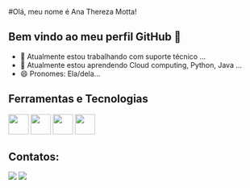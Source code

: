 #Olá, meu nome é Ana Thereza Motta! 
## Bem vindo ao meu perfil GitHub 👋


- 🔭 Atualmente estou trabalhando com suporte técnico ...
- 🌱 Atualmente estou aprendendo Cloud computing, Python, Java ...
- 😄 Pronomes: Ela/dela...


## Ferramentas e Tecnologias

<img loading="lazy" src="https://cdn.jsdelivr.net/gh/devicons/devicon/icons/git/git-original.svg" width="40" height="40"/>
<img  loading="lazy" src="https://cdn.jsdelivr.net/gh/devicons/devicon@latest/icons/mysql/mysql-original.svg" width="40" height="40"/>
<img  loading="lazy" src="https://cdn.jsdelivr.net/gh/devicons/devicon@latest/icons/php/php-original.svg" width="40" height="40"/>
<img loading="lazy" src="https://cdn.jsdelivr.net/gh/devicons/devicon@latest/icons/python/python-original.svg" width="40" height="40"/>




## Contatos:

<div>
<a href = "mailto:contato@seu-usuário-aqui"><img loading="lazy" src="https://img.shields.io/badge/Gmail-D14836?style=for-the-badge&logo=gmail&logoColor=white" target="_blank"></a>
<a href="https://www.linkedin.com/in/ana-thereza-oliveira-vasconcellos-motta-9b2585197" target="_blank"><img loading="lazy" src="https://img.shields.io/badge/-LinkedIn-%230077B5?style=for-the-badge&logo=linkedin&logoColor=white" target="_blank"></a>   
</div>
